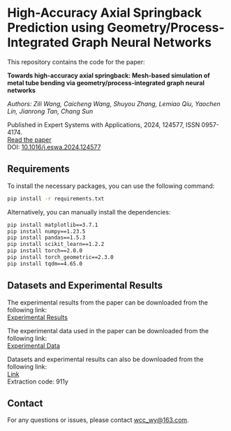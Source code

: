 # High-Accuracy Axial Springback Prediction using Geometry/Process-Integrated Graph Neural Networks

This repository contains the code for the paper:

**Towards high-accuracy axial springback: Mesh-based simulation of metal tube bending via geometry/process-integrated graph neural networks**

*Authors: Zili Wang, Caicheng Wang, Shuyou Zhang, Lemiao Qiu, Yaochen Lin, Jianrong Tan, Chang Sun*

Published in Expert Systems with Applications, 2024, 124577, ISSN 0957-4174.  
[Read the paper](https://www.sciencedirect.com/science/article/pii/S0957417424014441)  
DOI: [10.1016/j.eswa.2024.124577](https://doi.org/10.1016/j.eswa.2024.124577)

## Requirements

To install the necessary packages, you can use the following command:

```bash
pip install -r requirements.txt
```
Alternatively, you can manually install the dependencies:
```bash
pip install matplotlib==3.7.1
pip install numpy==1.23.5
pip install pandas==1.5.3
pip install scikit_learn==1.2.2
pip install torch==2.0.0
pip install torch_geometric==2.3.0
pip install tqdm==4.65.0
```
## Datasets and Experimental Results

The experimental results from the paper can be downloaded from the following link:  
[Experimental Results](https://drive.google.com/file/d/1nZP5S9eLmvKDfUEDXNFIuu4B_8mOvYc1/view?usp=sharing)

The experimental data used in the paper can be downloaded from the following link:  
[Experimental Data](https://drive.google.com/file/d/1hCL8SXAxbjF0ROuUr7x9erYJ8lfb1Lev/view?usp=sharing)

Datasets and experimental results can also be downloaded from the following link:  
[Link](https://pan.baidu.com/s/123gENB1KcP5YD464mO2VRg?pwd=911y)  
Extraction code: 911y

## Contact

For any questions or issues, please contact wcc_wy@163.com.
